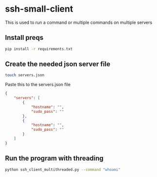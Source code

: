 # ssh-small-client
This is used to run a command or multiple commands on multiple servers
## Install preqs
```bash
pip install -r requirements.txt
```
## Create the needed json server file
```bash
touch servers.json
```
Paste this to the servers.json file
```json
{
    "servers": [
        {
            "hostname": "",
            "sudo_pass": ""
        },
        {
            "hostname": "",
            "sudo_pass": ""
        }
    ]
}
```
## Run the program with threading
```bash
python ssh_client_multithreaded.py --command "whoami"
```
